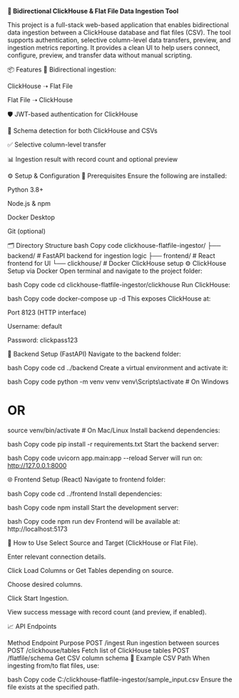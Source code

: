**🚀 Bidirectional ClickHouse & Flat File Data Ingestion Tool**

This project is a full-stack web-based application that enables bidirectional data ingestion between a ClickHouse database and flat files (CSV). The tool supports authentication, selective column-level data transfers, preview, and ingestion metrics reporting. It provides a clean UI to help users connect, configure, preview, and transfer data without manual scripting.

📦 Features
🔁 Bidirectional ingestion:

ClickHouse ➝ Flat File

Flat File ➝ ClickHouse

🛡️ JWT-based authentication for ClickHouse

📑 Schema detection for both ClickHouse and CSVs

✅ Selective column-level transfer

📊 Ingestion result with record count and optional preview

⚙️ Setup & Configuration
🧰 Prerequisites
Ensure the following are installed:

Python 3.8+

Node.js & npm

Docker Desktop

Git (optional)

🗂️ Directory Structure
bash
Copy code
clickhouse-flatfile-ingestor/
├── backend/         # FastAPI backend for ingestion logic
├── frontend/        # React frontend for UI
└── clickhouse/      # Docker ClickHouse setup
⚙️ ClickHouse Setup via Docker
Open terminal and navigate to the project folder:

bash
Copy code
cd clickhouse-flatfile-ingestor/clickhouse
Run ClickHouse:

bash
Copy code
docker-compose up -d
This exposes ClickHouse at:

Port 8123 (HTTP interface)

Username: default

Password: clickpass123

🐍 Backend Setup (FastAPI)
Navigate to the backend folder:

bash
Copy code
cd ../backend
Create a virtual environment and activate it:

bash
Copy code
python -m venv venv
venv\Scripts\activate  # On Windows
# OR
source venv/bin/activate  # On Mac/Linux
Install backend dependencies:

bash
Copy code
pip install -r requirements.txt
Start the backend server:

bash
Copy code
uvicorn app.main:app --reload
Server will run on:
http://127.0.0.1:8000

🌐 Frontend Setup (React)
Navigate to frontend folder:

bash
Copy code
cd ../frontend
Install dependencies:

bash
Copy code
npm install
Start the development server:

bash
Copy code
npm run dev
Frontend will be available at:
http://localhost:5173

🧪 How to Use
Select Source and Target (ClickHouse or Flat File).

Enter relevant connection details.

Click Load Columns or Get Tables depending on source.

Choose desired columns.

Click Start Ingestion.

View success message with record count (and preview, if enabled).

📈 API Endpoints

Method	Endpoint	Purpose
POST	/ingest	Run ingestion between sources
POST	/clickhouse/tables	Fetch list of ClickHouse tables
POST	/flatfile/schema	Get CSV column schema
📌 Example CSV Path
When ingesting from/to flat files, use:

bash
Copy code
C:/clickhouse-flatfile-ingestor/sample_input.csv
Ensure the file exists at the specified path.
